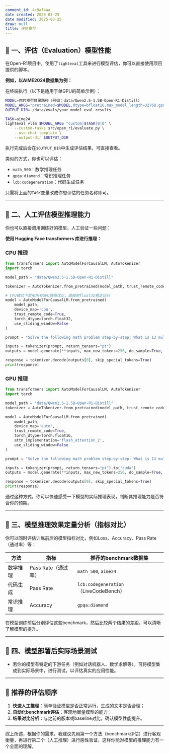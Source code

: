 ```yaml
---
comment_id: 4c9af4aa
date created: 2025-03-25
date modified: 2025-03-25
draw: null
title: 评估模型
---
```

## 📌 一、评估（Evaluation）模型性能

在Open-R1项目中，使用了`lighteval`工具来进行模型评估，你可以直接使用项目提供的脚本。

**例如，以AIME2024数据集为例：**

在终端执行（以下是适用于单GPU的简单示例）：

```bash
MODEL=你的模型目录路径（例如：data/Qwen2.5-1.5B-Open-R1-Distill）
MODEL_ARGS="pretrained=$MODEL,dtype=bfloat16,max_model_length=32768,gpu_memory_utilization=0.8,generation_parameters={max_new_tokens:32768,temperature:0.6,top_p:0.95}"
OUTPUT_DIR=./data/evals/your_model_eval_results

TASK=aime24
lighteval vllm $MODEL_ARGS "custom|$TASK|0|0" \
    --custom-tasks src/open_r1/evaluate.py \
    --use-chat-template \
    --output-dir $OUTPUT_DIR
```

执行完成后会在`$OUTPUT_DIR`中生成评估结果，可直接查看。

类似的方式，你也可以评估：

- `math_500`：数学推理任务
- `gpqa:diamond`：常识推理任务
- `lcb:codegeneration`：代码生成任务

只需将上面的`TASK`变量改成你想评估的任务名称即可。

---

## 📌 二、人工评估模型推理能力

你也可以直接调用训练好的模型，人工验证一些问题：

**使用 Hugging Face transformers 库进行推理：**

### CPU 推理

```python
from transformers import AutoModelForCausalLM, AutoTokenizer
import torch

model_path = "data/Qwen2.5-1.5B-Open-R1-Distill"

tokenizer = AutoTokenizer.from_pretrained(model_path, trust_remote_code=True)

# CPU模式下禁用所有GPU特殊优化，直接用float32稳定运行
model = AutoModelForCausalLM.from_pretrained(
    model_path,
    device_map='cpu',
    trust_remote_code=True,
    torch_dtype=torch.float32,
    use_sliding_window=False
)

prompt = "Solve the following math problem step-by-step: What is 13 multiplied by 15?"

inputs = tokenizer(prompt, return_tensors="pt")
outputs = model.generate(**inputs, max_new_tokens=256, do_sample=True, temperature=0.7)

response = tokenizer.decode(outputs[0], skip_special_tokens=True)
print(response)


```

### GPU 推理

```python
from transformers import AutoModelForCausalLM, AutoTokenizer
import torch

model_path = "data/Qwen2.5-1.5B-Open-R1-Distill"
tokenizer = AutoTokenizer.from_pretrained(model_path, trust_remote_code=True)

model = AutoModelForCausalLM.from_pretrained(
    model_path,
    device_map='auto',
    trust_remote_code=True,
    torch_dtype=torch.float16,
    attn_implementation='flash_attention_2',
    use_sliding_window=False
)

prompt = "Solve the following math problem step-by-step: What is 13 multiplied by 15?"

inputs = tokenizer(prompt, return_tensors="pt").to("cuda")
outputs = model.generate(**inputs, max_new_tokens=256, do_sample=True, temperature=0.7)

response = tokenizer.decode(outputs[0], skip_special_tokens=True)
print(response)

```

通过这种方式，你可以快速感受一下模型的实际推理表现，判断其推理能力是否符合你的预期。

---

## 📌 三、模型推理效果定量分析（指标对比）

你可以同时评估训练前后的模型指标对比，例如Loss、Accuracy、Pass Rate（通过率）等：

|方法|指标|推荐的benchmark数据集|
|---|---|---|
|数学推理|Pass Rate（通过率）|`math_500`, `aime24`|
|代码生成|Pass Rate|`lcb:codegeneration`（LiveCodeBench）|
|常识推理|Accuracy|`gpqa:diamond`|

在模型训练前后分别评估这些benchmark，然后比较两个结果的差距，可以清晰了解模型的提升。

---

## 📌 四、模型部署后实际场景测试

- 若你的模型有特定的下游任务（例如对话机器人、数学求解等），可将模型集成到实际场景中，进行测试，以评估真实的应用性能。

---

## 🌟 推荐的评估顺序

1. **快速人工推理**：简单验证模型是否正常运行，生成的文本是否合理；
2. **自动化benchmark评估**：客观地衡量模型的能力；
3. **结果对比分析**：与之前的版本或baseline对比，确认模型性能提升。

---

综上所述，根据你的需求，我建议先用第一个方法（benchmark评估）进行客观衡量，再进行第二个（人工推理）进行感性验证，这样你能对模型的推理能力有一个全面的理解。
